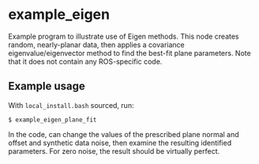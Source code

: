 # example_eigen

Example program to illustrate use of Eigen methods.  This node creates random, nearly-planar data, then applies a covariance
eigenvalue/eigenvector method to find the best-fit plane parameters.  Note that it does not contain any ROS-specific code.

## Example usage

With `local_install.bash` sourced, run:

`$ example_eigen_plane_fit`

In the code, can change the values of the prescribed plane normal and offset and synthetic data noise, then examine the 
resulting identified parameters.  For zero noise, the result should be virtually perfect.

